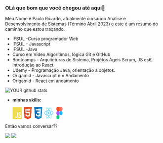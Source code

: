 ### OLá que bom que você chegou até aqui👋
Meu Nome é Paulo Ricardo, atualmente cursando Análise e Desenvolvimento de Sistemas (Término Abril 2023) e este é um resumo do caminho que estou traçando.

- IFSUL  -Curso programador Web 
- IFSUL  - Javascript
- IFSUL  -Java
- Curso em Vídeo Algorítimos, lógica Git e GitHub
- Bootcamps - Arquiteturas de Sistema, Projétos Ágeis Scrum, JS es6, introdução ao React
- Udemy - Programação Java, orientação a objetos.
- Origamid - Javascript em Andamento
- Origamid - React em andamento



![YOUR github stats](https://github-readme-stats.vercel.app/api?username=Rodrigues-PauloRicardo)

- **minhas skills:**
 
  <img align="center" alt="Lari-Js" height="40" width="30" src="https://raw.githubusercontent.com/devicons/devicon/master/icons/javascript/javascript-plain.svg">
  <img align="center" alt="Lari-HTML" height="40" width="30" src="https://raw.githubusercontent.com/devicons/devicon/master/icons/html5/html5-original.svg">
  <img align="center" alt="Lari-CSS" height="40" width="30" src="https://raw.githubusercontent.com/devicons/devicon/master/icons/css3/css3-original.svg">
  <img align="center" alt="Lari-React" height="40" width="30" src="https://raw.githubusercontent.com/devicons/devicon/master/icons/react/react-original.svg">

  <img align="center" alt="Lari-Figma" height="40" width="30" src="https://raw.githubusercontent.com/devicons/devicon/master/icons/figma/figma-original.svg">

Então vamos conversar??

[<img src="https://img.shields.io/badge/linkedin-%230077B5.svg?&style=for-the-badge&logo=linkedin&logoColor=white" />](https://www.linkedin.com/in/paulo-ricardo-rodrigues-a6ab8852/) [<img src = "https://img.shields.io/badge/instagram-%23E4405F.svg?&style=for-the-badge&logo=instagram&logoColor=white">](https://www.instagram.com/)

